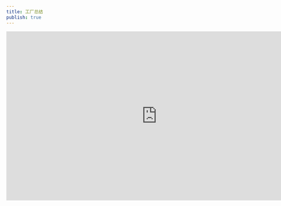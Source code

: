 ```yaml
---
title: 工厂总结
publish: true
---
```


<iframe style="border: 1px solid rgba(0, 0, 0, 0.1);" sandbox="allow-scripts allow-popups allow-forms allow-modals allow-same-origin" width="800" height="450" src="https://boardmix.cn/app/share/CAE.CL2Tkw0gASoQ-FMtktHTj2a8_OfKsNZxezAGQAE/HkuOsT" allowfullscreen></iframe>
